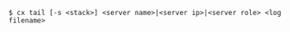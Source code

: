 <!-- usedin: [ _includes/_inlines/Toolbelt/common/tail/tail_usage-v1.md] -->

```
$ cx tail [-s <stack>] <server name>|<server ip>|<server role> <log filename>
```
